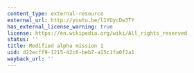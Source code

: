 ```yaml
---
content_type: external-resource
external_url: http://youtu.be/l1YUycDw3TY
has_external_license_warning: true
license: https://en.wikipedia.org/wiki/All_rights_reserved
status: ''
title: Modified alpha mission 1
uid: d22ecff9-1215-42c6-beb7-a15c1fa0f2a1
wayback_url: ''
---
```

